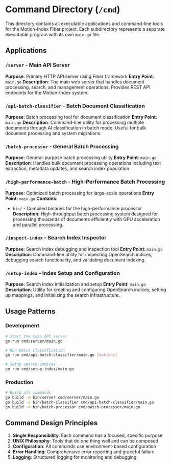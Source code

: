 # Command Directory (`/cmd`)

This directory contains all executable applications and command-line tools for the Motion-Index Fiber project. Each subdirectory represents a separate executable program with its own `main.go` file.

## Applications

### `/server` - Main API Server
**Purpose**: Primary HTTP API server using Fiber framework
**Entry Point**: `main.go`
**Description**: The main web server that handles document processing, search, and management operations. Provides REST API endpoints for the Motion-Index system.

### `/api-batch-classifier` - Batch Document Classification
**Purpose**: Batch processing tool for document classification
**Entry Point**: `main.go`
**Description**: Command-line utility for processing multiple documents through AI classification in batch mode. Useful for bulk document processing and system migrations.

### `/batch-processor` - General Batch Processing
**Purpose**: General-purpose batch processing utility
**Entry Point**: `main.go`
**Description**: Handles bulk document processing operations including text extraction, metadata updates, and search index population.

### `/high-performance-batch` - High-Performance Batch Processing
**Purpose**: Optimized batch processing for large-scale operations
**Entry Point**: `main.go`
**Contains**: 
- `bin/` - Compiled binaries for the high-performance processor
**Description**: High-throughput batch processing system designed for processing thousands of documents efficiently with GPU acceleration and parallel processing.

### `/inspect-index` - Search Index Inspector
**Purpose**: Search index debugging and inspection tool
**Entry Point**: `main.go`
**Description**: Command-line utility for inspecting OpenSearch indices, debugging search functionality, and validating document indexing.

### `/setup-index` - Index Setup and Configuration
**Purpose**: Search index initialization and setup
**Entry Point**: `main.go`
**Description**: Utility for creating and configuring OpenSearch indices, setting up mappings, and initializing the search infrastructure.

## Usage Patterns

### Development
```bash
# Start the main API server
go run cmd/server/main.go

# Run batch classification
go run cmd/api-batch-classifier/main.go [options]

# Setup search indices
go run cmd/setup-index/main.go
```

### Production
```bash
# Build all commands
go build -o bin/server cmd/server/main.go
go build -o bin/batch-classifier cmd/api-batch-classifier/main.go
go build -o bin/batch-processor cmd/batch-processor/main.go
```

## Command Design Principles

1. **Single Responsibility**: Each command has a focused, specific purpose
2. **UNIX Philosophy**: Tools that do one thing well and can be composed
3. **Configuration**: All commands use environment-based configuration
4. **Error Handling**: Comprehensive error reporting and graceful failure
5. **Logging**: Structured logging for monitoring and debugging